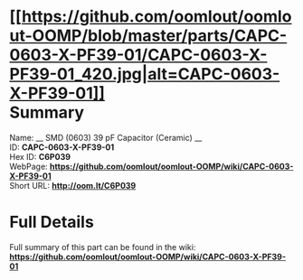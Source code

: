 
[[https://github.com/oomlout/oomlout-OOMP/blob/master/parts/CAPC-0603-X-PF39-01/CAPC-0603-X-PF39-01_420.jpg|alt=CAPC-0603-X-PF39-01]]     
Summary
=================
  
Name: __ SMD (0603) 39 pF Capacitor (Ceramic) __    
ID: __CAPC-0603-X-PF39-01__   
Hex ID: __C6P039__   
WebPage: __https://github.com/oomlout/oomlout-OOMP/wiki/CAPC-0603-X-PF39-01__   
Short URL: __http://oom.lt/C6P039__   

Full Details
==========================
Full summary of this part can be found in the wiki:   
__https://github.com/oomlout/oomlout-OOMP/wiki/CAPC-0603-X-PF39-01__    

